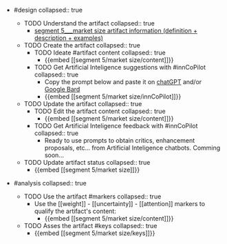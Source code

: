 
- #design
   collapsed:: true
  - TODO Understand the artifact
    collapsed:: true
    - [segment 5___market size artifact information (definition + description + examples)](https://go.innbok.com/#/page/innBoK%2Fsegment-%28id%29%2Fmarket-size%2Finfo)
  - TODO Create the artifact
     collapsed:: true
    - TODO Ideate #artifact content
      collapsed:: true
      - {{embed [[segment 5/market size/content]]}}
    - TODO Get Artificial Inteligence suggestions with #innCoPilot
      collapsed:: true
      - Copy the prompt below and paste it on [chatGPT](https://chat.openai.com) and/or [Google Bard](https://bard.google.com/chat)
      - {{embed [[segment 5/market size/innCoPilot]]}}
  - TODO Update the artifact
    collapsed:: true
    - TODO Edit the artifact content
     collapsed:: true
      - {{embed [[segment 5/market size/content]]}}
    - TODO Get Artificial Inteligence feedback with #innCoPilot
      collapsed:: true
      - Ready to use prompts to obtain critics, enhancement proposals, etc... from Artificial Inteligence chatbots. Comming soon...
  - TODO Update artifact status
    collapsed:: true
    - {{embed [[segment 5/market size]]}}


- #analysis
  collapsed:: true
  - TODO Use the artifact #markers
    collapsed:: true
    - Use the [[weight]] - [[uncertainty]] - [[attention]] markers to qualify the artifact's content:
      - {{embed [[segment 5/market size/content]]}}
  - TODO Asses the artifact #keys
    collapsed:: true
    - {{embed [[segment 5/market size/keys]]}}








